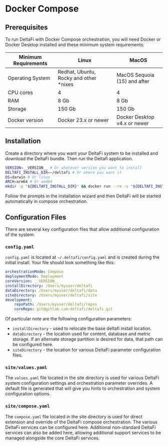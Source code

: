 # Docker Compose

## Prerequisites

To run DeltaFi with Docker Compose orchestration, you will need Docker or Docker Desktop installed and these minimum system requirements:

| Minimum Requirements | Linux | MacOS |
| ----- | ----- | ----- |
| Operating System | Redhat, Ubuntu, Rocky and other *nixes | MacOS Sequoia (15) and after |
| CPU cores | 4 | 4 |
| RAM | 8 Gb | 8 Gb |
| Storage | 150 Gb | 150 Gb |
| Docker version | Docker 23.x or newer | Docker Desktop v4.x or newer |

## Installation

Create a directory where you want your DeltaFi system to be installed and download the DeltaFi bundle.  Then run the Deltafi application.

```bash
VERSION=__VERSION__ # Or whatever version you want to install
DELTAFI_INSTALL_DIR=~/deltafi # Or where you want it
OS=darwin # Or linux
ARCH=arm64 # Or amd64
mkdir -p "${DELTAFI_INSTALL_DIR}" && docker run --rm -v "${DELTAFI_INSTALL_DIR}":/deltafi deltafi/deltafi:${VERSION}-${OS}-${ARCH} && "${DELTAFI_INSTALL_DIR}"/deltafi
```

Follow the prompts in the installation wizard and then DeltaFi will be started automatically in compose orchestration.

## Configuration Files

There are several key configuration files that allow additional configuration of the system:

### `config.yaml`

`config.yaml` is located at `~/.deltafi/config.yaml` and is created during the initial install.  Your file should look something like this:

```yaml
orchestrationMode: Compose
deploymentMode: Deployment
coreVersion: __VERSION__
installDirectory: /Users/myuser/deltafi
dataDirectory: /Users/myuser/deltafi/data
siteDirectory: /Users/myuser/deltafi/site
development:
    repoPath: /Users/myuser/deltafi/repos
    coreRepo: git@gitlab.com:deltafi/deltafi.git
```

Of particular note are the following configuration parameters:
- `installDirectory` - used to relocate the base deltafi install location.
- `dataDirectory` - the location used for content, database and metric storage.  If an alternate storage partition is desired for data, that path can be configured here.
- `siteDirectory` - the location for various DeltaFi parameter configuration files.

### `site/values.yaml`
The `values.yaml` file located in the site directory is used for various DeltaFi system configuration settings and orchestration parameter overrides.  A default file is generated that will give you hints to orchestration and system configuration options.

### `site/compose.yaml`
The `compose.yaml` file located in the site directory is used for direct extension and override of the DeltaFi compose orchestration.  The various DeltaFi services can be configured here.  Additional non-standard DeltaFi services can also be added here, allowing additional support services to be managed alongside the core DeltaFi services.
